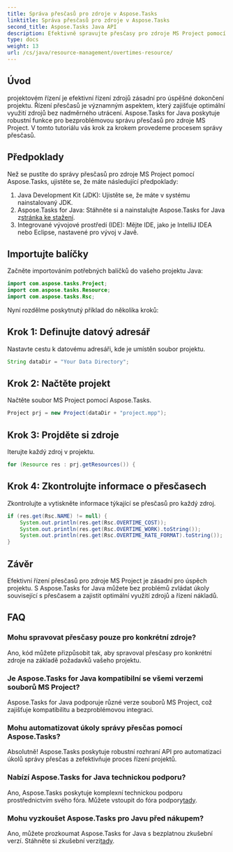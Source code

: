 ```yaml
---
title: Správa přesčasů pro zdroje v Aspose.Tasks
linktitle: Správa přesčasů pro zdroje v Aspose.Tasks
second_title: Aspose.Tasks Java API
description: Efektivně spravujte přesčasy pro zdroje MS Project pomocí Aspose.Tasks pro Java. Optimalizujte využití zdrojů a řízení nákladů bez námahy.
type: docs
weight: 13
url: /cs/java/resource-management/overtimes-resource/
---
```

## Úvod
projektovém řízení je efektivní řízení zdrojů zásadní pro úspěšné dokončení projektu. Řízení přesčasů je významným aspektem, který zajišťuje optimální využití zdrojů bez nadměrného utrácení. Aspose.Tasks for Java poskytuje robustní funkce pro bezproblémovou správu přesčasů pro zdroje MS Project. V tomto tutoriálu vás krok za krokem provedeme procesem správy přesčasů.
## Předpoklady
Než se pustíte do správy přesčasů pro zdroje MS Project pomocí Aspose.Tasks, ujistěte se, že máte následující předpoklady:
1. Java Development Kit (JDK): Ujistěte se, že máte v systému nainstalovaný JDK.
2.  Aspose.Tasks for Java: Stáhněte si a nainstalujte Aspose.Tasks for Java z[stránka ke stažení](https://releases.aspose.com/tasks/java/).
3. Integrované vývojové prostředí (IDE): Mějte IDE, jako je IntelliJ IDEA nebo Eclipse, nastavené pro vývoj v Javě.
## Importujte balíčky
Začněte importováním potřebných balíčků do vašeho projektu Java:
```java
import com.aspose.tasks.Project;
import com.aspose.tasks.Resource;
import com.aspose.tasks.Rsc;
```
Nyní rozdělme poskytnutý příklad do několika kroků:
## Krok 1: Definujte datový adresář
Nastavte cestu k datovému adresáři, kde je umístěn soubor projektu.
```java
String dataDir = "Your Data Directory";
```
## Krok 2: Načtěte projekt
Načtěte soubor MS Project pomocí Aspose.Tasks.
```java
Project prj = new Project(dataDir + "project.mpp");
```
## Krok 3: Projděte si zdroje
Iterujte každý zdroj v projektu.
```java
for (Resource res : prj.getResources()) {
```
## Krok 4: Zkontrolujte informace o přesčasech
Zkontrolujte a vytiskněte informace týkající se přesčasů pro každý zdroj.
```java
if (res.get(Rsc.NAME) != null) {
    System.out.println(res.get(Rsc.OVERTIME_COST));
    System.out.println(res.get(Rsc.OVERTIME_WORK).toString());
    System.out.println(res.get(Rsc.OVERTIME_RATE_FORMAT).toString());
}
```
## Závěr
Efektivní řízení přesčasů pro zdroje MS Project je zásadní pro úspěch projektu. S Aspose.Tasks for Java můžete bez problémů zvládat úkoly související s přesčasem a zajistit optimální využití zdrojů a řízení nákladů.
## FAQ
### Mohu spravovat přesčasy pouze pro konkrétní zdroje?
Ano, kód můžete přizpůsobit tak, aby spravoval přesčasy pro konkrétní zdroje na základě požadavků vašeho projektu.
### Je Aspose.Tasks for Java kompatibilní se všemi verzemi souborů MS Project?
Aspose.Tasks for Java podporuje různé verze souborů MS Project, což zajišťuje kompatibilitu a bezproblémovou integraci.
### Mohu automatizovat úkoly správy přesčas pomocí Aspose.Tasks?
Absolutně! Aspose.Tasks poskytuje robustní rozhraní API pro automatizaci úkolů správy přesčas a zefektivňuje proces řízení projektů.
### Nabízí Aspose.Tasks for Java technickou podporu?
 Ano, Aspose.Tasks poskytuje komplexní technickou podporu prostřednictvím svého fóra. Můžete vstoupit do fóra podpory[tady](https://forum.aspose.com/c/tasks/15).
### Mohu vyzkoušet Aspose.Tasks pro Javu před nákupem?
Ano, můžete prozkoumat Aspose.Tasks for Java s bezplatnou zkušební verzí. Stáhněte si zkušební verzi[tady](https://releases.aspose.com/).